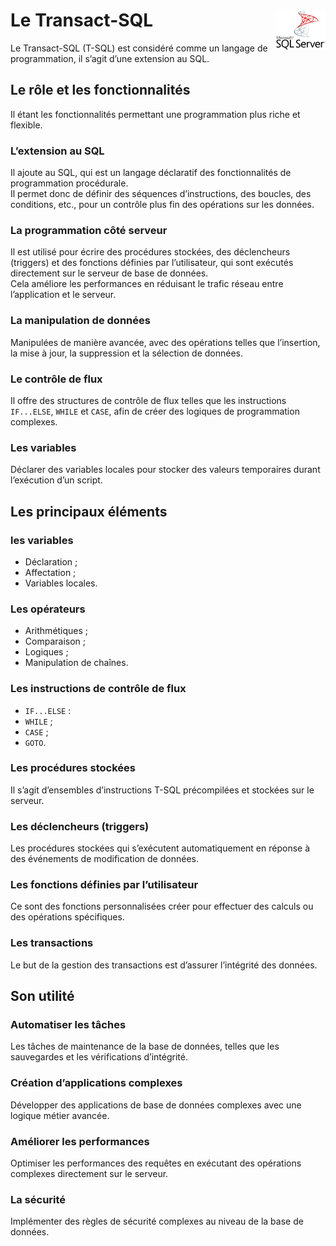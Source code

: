 # **Le Transact-SQL**<a href="../../"><img src="../../assets/Microsoft_SQL_Server.svg" alt="SQL Server" align="right" height="64px"></a>
Le Transact-SQL (T-SQL) est considéré comme un langage de programmation, il s’agit d’une extension au SQL.
## **Le rôle et les fonctionnalités**
Il étant les fonctionnalités permettant une programmation plus riche et flexible.
### L’extension au SQL
Il ajoute au SQL, qui est un langage déclaratif des fonctionnalités de programmation procédurale.  
Il permet donc de définir des séquences d’instructions, des boucles, des conditions, etc., pour un contrôle plus fin des opérations sur les données.
### **La programmation côté serveur**
Il est utilisé pour écrire des procédures stockées, des déclencheurs (triggers) et des fonctions définies par l’utilisateur, qui sont exécutés directement sur le serveur de base de données.  
Cela améliore les performances en réduisant le trafic réseau entre l’application et le serveur.
### **La manipulation de données**
Manipulées de manière avancée, avec des opérations telles que l’insertion, la mise à jour, la suppression et la sélection de données.
### **Le contrôle de flux**
Il offre des structures de contrôle de flux telles que les instructions `IF...ELSE`, `WHILE` et `CASE`, afin de créer des logiques de programmation complexes.
### **Les variables**
Déclarer des variables locales pour stocker des valeurs temporaires durant l’exécution d’un script.
## **Les principaux éléments**
### **les variables**
* Déclaration ; 
* Affectation ;
* Variables locales.
### **Les opérateurs**
* Arithmétiques ;
* Comparaison ;
* Logiques ;
* Manipulation de chaînes.
### **Les instructions de contrôle de flux**
* `IF...ELSE` :
* `WHILE` ;
* `CASE` ;
* `GOTO`.
### **Les procédures stockées**
Il s’agit d’ensembles d’instructions T-SQL précompilées et stockées sur le serveur.
### **Les déclencheurs (triggers)**
Les procédures stockées qui s’exécutent automatiquement en réponse à des événements de modification de données.
### **Les fonctions définies par l’utilisateur**
Ce sont des fonctions personnalisées créer pour effectuer des calculs ou des opérations spécifiques.
### **Les transactions**
Le but de la gestion des transactions est d’assurer l’intégrité des données.
## **Son utilité**
### **Automatiser les tâches**
Les tâches de maintenance de la base de données, telles que les sauvegardes et les vérifications d’intégrité.
### **Création d’applications complexes**
Développer des applications de base de données complexes avec une logique métier avancée.
### **Améliorer les performances**
Optimiser les performances des requêtes en exécutant des opérations complexes directement sur le serveur.
### La sécurité
Implémenter des règles de sécurité complexes au niveau de la base de données.